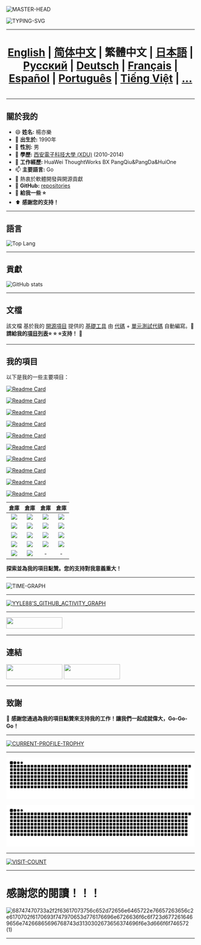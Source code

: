 ![MASTER-HEAD](https://user-images.githubusercontent.com/74038190/213910845-af37a709-8995-40d6-be59-724526e3c3d7.gif)

![TYPING-SVG](https://readme-typing-svg.demolab.com?font=Fira+Code&size=33&pause=1000&color=EBE912&width=999&lines=Hi+there+%F0%9F%91%8B%2C+Welcome+to+my+Page+%F0%9F%91%8B%2C+I'm+yyle88)

---

<!-- 这是一个注释，它不会在渲染时显示出来，这是语言选择的起始位置 -->

<h4 align="center" style="font-size: 2.0em;"><a href="../README.md">English</a> | <a href="../README.zh.md">简体中文</a> | <strong>繁體中文</strong> | <a href="README.ja.md">日本語</a> | <a href="README.ru.md">Русский</a> | <a href="README.de.md">Deutsch</a> | <a href="README.fr.md">Français</a> | <a href="README.es.md">Español</a> | <a href="README.pt.md">Português</a> | <a href="README.vi.md">Tiếng Việt</a> | <a href="../LOCALE-MENU.md"><b>...</b></a></h4>

<!-- 这是一个注释，它不会在渲染时显示出来，这是语言选择的终止位置 -->

---

## 關於我的

- 😄 **姓名:** 楊亦樂
- 🔭 **出生於:** 1990年
- 🌱 **性別:** 男
- 👯 **學歷:** [西安電子科技大學 (XDU)](https://www.xidian.edu.cn/) (2010-2014)
- 💼 **工作經歷:** HuaWei ThoughtWorks BX PangQiu&PangDa&HuiOne
- 📫 **主要語言:** Go
- 💬 熱衷於軟體開發與開源貢獻
- 🔗 **GitHub:** [repositories](https://github.com/yyle88?tab=repositories&type=public&sort=stargazers)
- 🌟 **給我一些 ⭐**
- ⬆️ **感謝您的支持！**

---

## 語言

![Top Lang](https://github-readme-stats.vercel.app/api/top-langs/?username=yyle88&hide=html&card_width=465)

---

## 貢獻

![GitHub stats](https://github-readme-stats.vercel.app/api?username=yyle88&show_icons=true&theme=radical&show=reviews,prs_merged,prs_merged_percentage&hide=contribs&card_width=465)

---

## 文檔

該文檔 基於我的 [開源項目](https://github.com/yyle88?tab=repositories&sort=stargazers) 提供的 [基礎工具](https://github.com/yyle88/yyle88/blob/main/go.mod) 由 [代碼](https://github.com/yyle88/yyle88/blob/main/yyle88.go) + [單元測試代碼](https://github.com/yyle88/yyle88/blob/main/yyle88_test.go) 自動編寫。🌟 **請給我的[項目列表](https://github.com/yyle88?tab=repositories&sort=stargazers)⭐ ⭐ ⭐支持！** 🌟

---

## 我的項目

以下是我的一些主要項目：

<!-- 这是一个注释，它不会在渲染时显示出来，这是项目列表的起始位置 -->

<div align="left">

[![Readme Card](https://github-readme-stats.vercel.app/api/pin/?username=yyle88&repo=sure&theme=blueberry&unique=9234369a-eacc-4b68-b4a6-6e820f6e86f8)](https://github.com/yyle88/sure)

[![Readme Card](https://github-readme-stats.vercel.app/api/pin/?username=yyle88&repo=must&theme=blue-green&unique=195dea3a-539f-4e37-b8e7-61c9ea204e84)](https://github.com/yyle88/must)

[![Readme Card](https://github-readme-stats.vercel.app/api/pin/?username=yyle88&repo=osexec&theme=discord_old_blurple&unique=ee2eeb64-3cda-4f73-9374-1f6042b65be3)](https://github.com/yyle88/osexec)

[![Readme Card](https://github-readme-stats.vercel.app/api/pin/?username=yyle88&repo=gobtcsign&theme=darcula&unique=daa7b2dd-dc80-4902-b372-fa7c2f3ab2d6)](https://github.com/yyle88/gobtcsign)

[![Readme Card](https://github-readme-stats.vercel.app/api/pin/?username=yyle88&repo=gormmom&theme=chartreuse-dark&unique=f75c5d82-2ea1-4f2b-814f-2fe792bd4a39)](https://github.com/yyle88/gormmom)

[![Readme Card](https://github-readme-stats.vercel.app/api/pin/?username=yyle88&repo=done&theme=github_dark_dimmed&unique=c5fae47e-0f25-4c98-b3b7-5d9d11fecccf)](https://github.com/yyle88/done)

[![Readme Card](https://github-readme-stats.vercel.app/api/pin/?username=yyle88&repo=tern&theme=neon&unique=16ae7b85-4e52-4a22-8b75-8ebe66221ccf)](https://github.com/yyle88/tern)

[![Readme Card](https://github-readme-stats.vercel.app/api/pin/?username=yyle88&repo=erero&theme=github_dark&unique=ba9d9d54-547c-4187-b52c-e108bf540f20)](https://github.com/yyle88/erero)

[![Readme Card](https://github-readme-stats.vercel.app/api/pin/?username=yyle88&repo=formatgo&theme=panda&unique=a8d36366-1b66-4cc7-bde5-07df37353ec2)](https://github.com/yyle88/formatgo)

[![Readme Card](https://github-readme-stats.vercel.app/api/pin/?username=yyle88&repo=syntaxgo&theme=chartreuse-dark&unique=29a8214e-4e8c-4d12-a317-1fed1e1e7e9f)](https://github.com/yyle88/syntaxgo)

</div>


<div align="left">

| 倉庫 | 倉庫 | 倉庫 | 倉庫 |
| :--: | :--: | :--: | :--: |
|<a href="https://github.com/yyle88/gotrontrx"><img src="https://img.shields.io/badge/gotrontrx-%2332CD32.svg?style=flat&logoColor=white" height="24"></a> | <a href="https://github.com/yyle88/eroticgo"><img src="https://img.shields.io/badge/eroticgo-%2335A8D5.svg?style=flat&logoColor=white" height="24"></a> | <a href="https://github.com/yyle88/rese"><img src="https://img.shields.io/badge/rese-%237D5E7F.svg?style=flat&logoColor=white" height="24"></a> | <a href="https://github.com/yyle88/reggin"><img src="https://img.shields.io/badge/reggin-%238A2BE2.svg?style=flat&logoColor=white" height="24"></a> | 
|<a href="https://github.com/yyle88/osexistpath"><img src="https://img.shields.io/badge/osexistpath-%2391C4A4.svg?style=flat&logoColor=white" height="24"></a> | <a href="https://github.com/yyle88/gormcngen"><img src="https://img.shields.io/badge/gormcngen-%23FF6347.svg?style=flat&logoColor=white" height="24"></a> | <a href="https://github.com/yyle88/syncmap"><img src="https://img.shields.io/badge/syncmap-%23FF1493.svg?style=flat&logoColor=white" height="24"></a> | <a href="https://github.com/yyle88/demojavabtcsign"><img src="https://img.shields.io/badge/demojavabtcsign-%23FFD700.svg?style=flat&logoColor=white" height="24"></a> | 
|<a href="https://github.com/yyle88/gormcls"><img src="https://img.shields.io/badge/gormcls-%23F09F3B.svg?style=flat&logoColor=white" height="24"></a> | <a href="https://github.com/yyle88/sortslice"><img src="https://img.shields.io/badge/sortslice-%2320B2AA.svg?style=flat&logoColor=white" height="24"></a> | <a href="https://github.com/yyle88/gormcnm"><img src="https://img.shields.io/badge/gormcnm-%23ADFF2F.svg?style=flat&logoColor=white" height="24"></a> | <a href="https://github.com/yyle88/runpath"><img src="https://img.shields.io/badge/runpath-%23F7931E.svg?style=flat&logoColor=white" height="24"></a> | 
|<a href="https://github.com/yyle88/zaplog"><img src="https://img.shields.io/badge/zaplog-%23DC143C.svg?style=flat&logoColor=white" height="24"></a> | <a href="https://github.com/yyle88/neatjson"><img src="https://img.shields.io/badge/neatjson-%2395C59D.svg?style=flat&logoColor=white" height="24"></a> | <a href="https://github.com/yyle88/mutexmap"><img src="https://img.shields.io/badge/mutexmap-%232E8B57.svg?style=flat&logoColor=white" height="24"></a> | <a href="https://github.com/yyle88/printgo"><img src="https://img.shields.io/badge/printgo-%23FF4500.svg?style=flat&logoColor=white" height="24"></a> | 
|<a href="https://github.com/yyle88/simplejsonx"><img src="https://img.shields.io/badge/simplejsonx-%23F2D330.svg?style=flat&logoColor=white" height="24"></a> | <a href="https://github.com/yyle88/yyle88"><img src="https://img.shields.io/badge/yyle88-%23FF5733.svg?style=flat&logoColor=white" height="24"></a> | - | - | 

</div>


<!-- 这是一个注释，它不会在渲染时显示出来，这是项目列表的终止位置 -->

**探索並為我的項目點贊。您的支持對我意義重大！**

---

<img src="http://github-profile-summary-cards.vercel.app/api/cards/productive-time?username=yyle88&theme=radical&utcOffset=8.00" alt="TIME-GRAPH" width="465">

---

[![YYLE88'S_GITHUB_ACTIVITY_GRAPH](https://github-readme-activity-graph.vercel.app/graph?username=yyle88)](https://github.com/yyle88)

---

<!-- 这是一个注释，它不会在渲染时显示出来，这是其它项目的起始位置 -->

<a href="https://github.com/yyle88/yyle88/blob/main/OTHERS.md"><img src="https://img.shields.io/badge/MY+ORGANIZATIONS-%2320B2AA.svg?style=flat&logoColor=white" height="30" width="150"></a>

<!-- 这是一个注释，它不会在渲染时显示出来，这是其它项目的终止位置 -->

---

## 連結

<a href="https://t.me/yyle88"><img src="https://img.shields.io/badge/-Telegram-f5e0dc?style=for-the-badge&logo=telegram&logoColor=27A0D9" height="40" width="150"></a>
<a href="https://www.youtube.com/@%E6%9D%A8%E4%BA%A6%E4%B9%901990/videos"><img src="https://img.shields.io/badge/-YouTube-f2cdcd?style=for-the-badge&logo=YouTube&logoColor=FF0000" height="40" width="150"></a>

---

## 致謝

🌟 **感謝您通過為我的項目點贊來支持我的工作！讓我們一起成就偉大，Go-Go-Go！**

---

[![CURRENT-PROFILE-TROPHY](https://github-profile-trophy.vercel.app/?username=yyle88)](https://github.com/yyle88)

---

![github contribution grid snake animation](https://raw.githubusercontent.com/yyle88/yyle88/snake/github-contribution-grid-snake-dark.svg#gh-dark-mode-only)

![github contribution grid snake animation](https://raw.githubusercontent.com/yyle88/yyle88/snake/github-contribution-grid-snake.svg#gh-light-mode-only)

---

[![VISIT-COUNT](https://visitcount.itsvg.in/api?id=yyle88&label=profile-views&pretty=true)](https://visitcount.itsvg.in)

---

# 感謝您的閱讀！！！

![68747470733a2f2f63617073756c652d72656e6465722e76657263656c2e6170702f6170693f747970653d776176696e6726636f6c6f723d6772616469656e74266865696768743d3130302673656374696f6e3d666f6f746572 (1)](https://github.com/user-attachments/assets/e599b0c5-b812-4e11-908a-2bdec8c97c5f)

---
